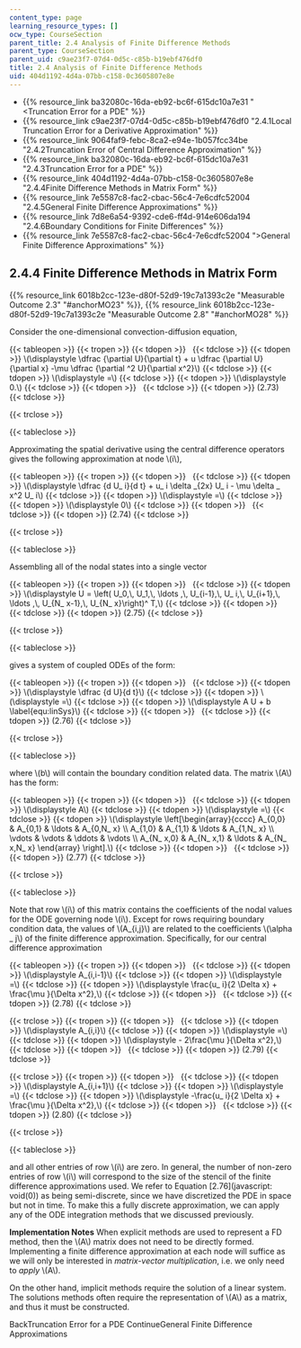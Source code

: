 ```yaml
---
content_type: page
learning_resource_types: []
ocw_type: CourseSection
parent_title: 2.4 Analysis of Finite Difference Methods
parent_type: CourseSection
parent_uid: c9ae23f7-07d4-0d5c-c85b-b19ebf476df0
title: 2.4 Analysis of Finite Difference Methods
uid: 404d1192-4d4a-07bb-c158-0c3605807e8e
---
```


*   {{% resource_link ba32080c-16da-eb92-bc6f-615dc10a7e31 "\<Truncation Error for a PDE" %}}
*   {{% resource_link c9ae23f7-07d4-0d5c-c85b-b19ebf476df0 "2.4.1Local Truncation Error for a Derivative Approximation" %}}
*   {{% resource_link 9064faf9-febc-8ca2-e94e-1b057fcc34be "2.4.2Truncation Error of Central Difference Approximation" %}}
*   {{% resource_link ba32080c-16da-eb92-bc6f-615dc10a7e31 "2.4.3Truncation Error for a PDE" %}}
*   {{% resource_link 404d1192-4d4a-07bb-c158-0c3605807e8e "2.4.4Finite Difference Methods in Matrix Form" %}}
*   {{% resource_link 7e5587c8-fac2-cbac-56c4-7e6cdfc52004 "2.4.5General Finite Difference Approximations" %}}
*   {{% resource_link 7d8e6a54-9392-cde6-ff4d-914e606da194 "2.4.6Boundary Conditions for Finite Differences" %}}
*   {{% resource_link 7e5587c8-fac2-cbac-56c4-7e6cdfc52004 "\>General Finite Difference Approximations" %}}

2.4.4 Finite Difference Methods in Matrix Form
----------------------------------------------

{{% resource_link 6018b2cc-123e-d80f-52d9-19c7a1393c2e "Measurable Outcome 2.3" "#anchorMO23" %}}, {{% resource_link 6018b2cc-123e-d80f-52d9-19c7a1393c2e "Measurable Outcome 2.8" "#anchorMO28" %}}

Consider the one-dimensional convection-diffusion equation,

{{< tableopen >}}
{{< tropen >}}
{{< tdopen >}}
 
{{< tdclose >}}
{{< tdopen >}}
\\(\\displaystyle \\dfrac {\\partial U}{\\partial t} + u \\dfrac {\\partial U}{\\partial x} -\\mu \\dfrac {\\partial ^2 U}{\\partial x^2}\\)
{{< tdclose >}}
{{< tdopen >}}
\\(\\displaystyle =\\)
{{< tdclose >}}
{{< tdopen >}}
\\(\\displaystyle 0.\\)
{{< tdclose >}}
{{< tdopen >}}
 
{{< tdclose >}}
{{< tdopen >}}
(2.73)
{{< tdclose >}}

{{< trclose >}}

{{< tableclose >}}

Approximating the spatial derivative using the central difference operators gives the following approximation at node \\(i\\),

{{< tableopen >}}
{{< tropen >}}
{{< tdopen >}}
 
{{< tdclose >}}
{{< tdopen >}}
\\(\\displaystyle \\dfrac {d U\_ i}{d t} + u\_ i \\delta \_{2x} U\_ i - \\mu \\delta \_ x^2 U\_ i\\)
{{< tdclose >}}
{{< tdopen >}}
\\(\\displaystyle =\\)
{{< tdclose >}}
{{< tdopen >}}
\\(\\displaystyle 0\\)
{{< tdclose >}}
{{< tdopen >}}
 
{{< tdclose >}}
{{< tdopen >}}
(2.74)
{{< tdclose >}}

{{< trclose >}}

{{< tableclose >}}

Assembling all of the nodal states into a single vector

{{< tableopen >}}
{{< tropen >}}
{{< tdopen >}}
 
{{< tdclose >}}
{{< tdopen >}}
\\(\\displaystyle U = \\left( U\_0,\\, U\_1,\\, \\ldots ,\\, U\_{i-1},\\, U\_ i,\\, U\_{i+1},\\, \\ldots ,\\, U\_{N\_ x-1},\\, U\_{N\_ x}\\right)^ T,\\)
{{< tdclose >}}
{{< tdopen >}}
 
{{< tdclose >}}
{{< tdopen >}}
(2.75)
{{< tdclose >}}

{{< trclose >}}

{{< tableclose >}}

gives a system of coupled ODEs of the form:

{{< tableopen >}}
{{< tropen >}}
{{< tdopen >}}
 
{{< tdclose >}}
{{< tdopen >}}
\\(\\displaystyle \\dfrac {d U}{d t}\\)
{{< tdclose >}}
{{< tdopen >}}
\\(\\displaystyle =\\)
{{< tdclose >}}
{{< tdopen >}}
\\(\\displaystyle A U + b \\label{equ:linSys}\\)
{{< tdclose >}}
{{< tdopen >}}
 
{{< tdclose >}}
{{< tdopen >}}
(2.76)
{{< tdclose >}}

{{< trclose >}}

{{< tableclose >}}

where \\(b\\) will contain the boundary condition related data. The matrix \\(A\\) has the form:

{{< tableopen >}}
{{< tropen >}}
{{< tdopen >}}
 
{{< tdclose >}}
{{< tdopen >}}
\\(\\displaystyle A\\)
{{< tdclose >}}
{{< tdopen >}}
\\(\\displaystyle =\\)
{{< tdclose >}}
{{< tdopen >}}
\\(\\displaystyle \\left\[\\begin{array}{cccc} A\_{0,0} & A\_{0,1} & \\ldots & A\_{0,N\_ x} \\\\ A\_{1,0} & A\_{1,1} & \\ldots & A\_{1,N\_ x} \\\\ \\vdots & \\vdots & \\ddots & \\vdots \\\\ A\_{N\_ x,0} & A\_{N\_ x,1} & \\ldots & A\_{N\_ x,N\_ x} \\end{array} \\right\].\\)
{{< tdclose >}}
{{< tdopen >}}
 
{{< tdclose >}}
{{< tdopen >}}
(2.77)
{{< tdclose >}}

{{< trclose >}}

{{< tableclose >}}

Note that row \\(i\\) of this matrix contains the coefficients of the nodal values for the ODE governing node \\(i\\). Except for rows requiring boundary condition data, the values of \\(A\_{i,j}\\) are related to the coefficients \\(\\alpha \_ j\\) of the finite difference approximation. Specifically, for our central difference approximation

{{< tableopen >}}
{{< tropen >}}
{{< tdopen >}}
 
{{< tdclose >}}
{{< tdopen >}}
\\(\\displaystyle A\_{i,i-1}\\)
{{< tdclose >}}
{{< tdopen >}}
\\(\\displaystyle =\\)
{{< tdclose >}}
{{< tdopen >}}
\\(\\displaystyle \\frac{u\_ i}{2 \\Delta x} + \\frac{\\mu }{\\Delta x^2},\\)
{{< tdclose >}}
{{< tdopen >}}
 
{{< tdclose >}}
{{< tdopen >}}
(2.78)
{{< tdclose >}}

{{< trclose >}}
{{< tropen >}}
{{< tdopen >}}
 
{{< tdclose >}}
{{< tdopen >}}
\\(\\displaystyle A\_{i,i}\\)
{{< tdclose >}}
{{< tdopen >}}
\\(\\displaystyle =\\)
{{< tdclose >}}
{{< tdopen >}}
\\(\\displaystyle - 2\\frac{\\mu }{\\Delta x^2},\\)
{{< tdclose >}}
{{< tdopen >}}
 
{{< tdclose >}}
{{< tdopen >}}
(2.79)
{{< tdclose >}}

{{< trclose >}}
{{< tropen >}}
{{< tdopen >}}
 
{{< tdclose >}}
{{< tdopen >}}
\\(\\displaystyle A\_{i,i+1}\\)
{{< tdclose >}}
{{< tdopen >}}
\\(\\displaystyle =\\)
{{< tdclose >}}
{{< tdopen >}}
\\(\\displaystyle -\\frac{u\_ i}{2 \\Delta x} + \\frac{\\mu }{\\Delta x^2},\\)
{{< tdclose >}}
{{< tdopen >}}
 
{{< tdclose >}}
{{< tdopen >}}
(2.80)
{{< tdclose >}}

{{< trclose >}}

{{< tableclose >}}

and all other entries of row \\(i\\) are zero. In general, the number of non-zero entries of row \\(i\\) will correspond to the size of the stencil of the finite difference approximations used. We refer to Equation [2.76](javascript: void(0)) as being semi-discrete, since we have discretized the PDE in space but not in time. To make this a fully discrete approximation, we can apply any of the ODE integration methods that we discussed previously.

**Implementation Notes** When explicit methods are used to represent a FD method, then the \\(A\\) matrix does not need to be directly formed. Implementing a finite difference approximation at each node will suffice as we will only be interested in _matrix-vector multiplication_, i.e. we only need to _apply_ \\(A\\).

On the other hand, implicit methods require the solution of a linear system. The solutions methods often require the representation of \\(A\\) as a matrix, and thus it must be constructed.

BackTruncation Error for a PDE ContinueGeneral Finite Difference Approximations